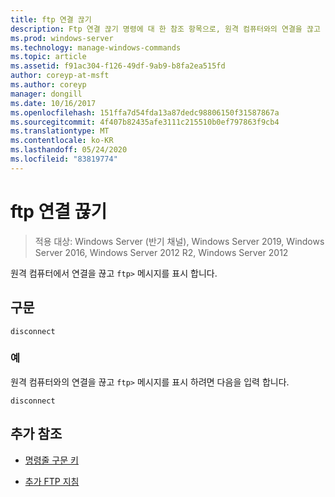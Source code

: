 ```yaml
---
title: ftp 연결 끊기
description: Ftp 연결 끊기 명령에 대 한 참조 항목으로, 원격 컴퓨터와의 연결을 끊고 ftp 프롬프트를 유지 합니다.
ms.prod: windows-server
ms.technology: manage-windows-commands
ms.topic: article
ms.assetid: f91ac304-f126-49df-9ab9-b8fa2ea515fd
author: coreyp-at-msft
ms.author: coreyp
manager: dongill
ms.date: 10/16/2017
ms.openlocfilehash: 151ffa7d54fda13a87dedc98806150f31587867a
ms.sourcegitcommit: 4f407b82435afe3111c215510b0ef797863f9cb4
ms.translationtype: MT
ms.contentlocale: ko-KR
ms.lasthandoff: 05/24/2020
ms.locfileid: "83819774"
---
```

# <a name="ftp-disconnect"></a>ftp 연결 끊기

> 적용 대상: Windows Server (반기 채널), Windows Server 2019, Windows Server 2016, Windows Server 2012 R2, Windows Server 2012

원격 컴퓨터에서 연결을 끊고 `ftp>` 메시지를 표시 합니다.

## <a name="syntax"></a>구문

```
disconnect
```

### <a name="examples"></a>예

원격 컴퓨터와의 연결을 끊고 `ftp>` 메시지를 표시 하려면 다음을 입력 합니다.

```
disconnect
```

## <a name="additional-references"></a>추가 참조

- [명령줄 구문 키](command-line-syntax-key.md)

- [추가 FTP 지침](https://docs.microsoft.com/previous-versions/orphan-topics/ws.10/cc756013(v=ws.10))